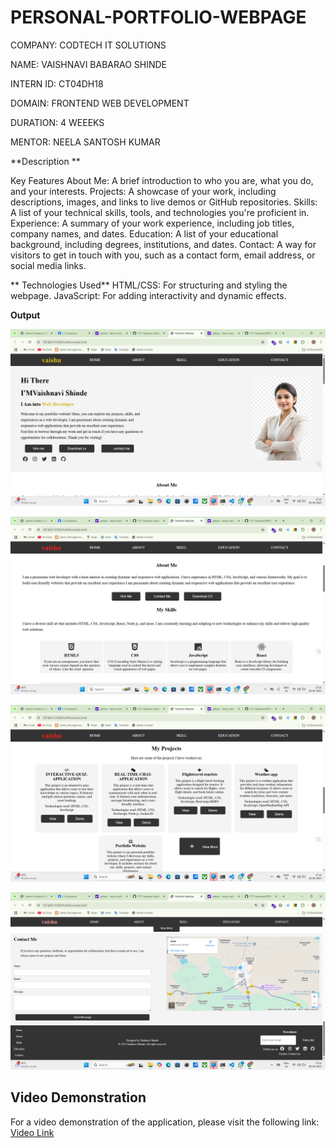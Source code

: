 # PERSONAL-PORTFOLIO-WEBPAGE
COMPANY: CODTECH IT SOLUTIONS

NAME: VAISHNAVI BABARAO SHINDE

INTERN ID: CT04DH18

DOMAIN: FRONTEND WEB DEVELOPMENT

DURATION: 4 WEEEKS

MENTOR: NEELA SANTOSH KUMAR
 
**Description **

Key Features
 About Me: A brief introduction to who you are, what you do, and your interests.
 Projects: A showcase of your work, including descriptions, images, and links to live demos or GitHub repositories.
 Skills: A list of your technical skills, tools, and technologies you're proficient in.
 Experience: A summary of your work experience, including job titles, company names, and dates.
 Education: A list of your educational background, including degrees, institutions, and dates.
 Contact: A way for visitors to get in touch with you, such as a contact form, email address, or social media links.
 
** Technologies Used**
HTML/CSS: For structuring and styling the webpage.
JavaScript: For adding interactivity and dynamic effects.


**Output**

![image alt](https://raw.githubusercontent.com/CTT-Vaishnavi/PERSONAL-PORTFOLIO-WEBPAGE/78a4126b91b93ece5defc520f703ed3ca41ccc58/Screenshot%202025-06-28%20171107.png)

![image alt](https://raw.githubusercontent.com/CTT-Vaishnavi/PERSONAL-PORTFOLIO-WEBPAGE/78a4126b91b93ece5defc520f703ed3ca41ccc58/Screenshot%202025-06-28%20171120.png)

![image alt](https://raw.githubusercontent.com/CTT-Vaishnavi/PERSONAL-PORTFOLIO-WEBPAGE/78a4126b91b93ece5defc520f703ed3ca41ccc58/Screenshot%202025-06-28%20171132.png)

![image alt](https://raw.githubusercontent.com/CTT-Vaishnavi/PERSONAL-PORTFOLIO-WEBPAGE/78a4126b91b93ece5defc520f703ed3ca41ccc58/Screenshot%202025-06-28%20171200.png)


## Video Demonstration
For a video demonstration of the application, please visit the following link: [Video Link](https://ctt-vaishnavi.github.io/PERSONAL-PORTFOLIO-WEBPAGE/)
